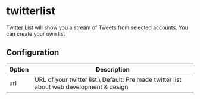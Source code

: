 # twitterlist 

Twitter List will show you a stream of Tweets from selected accounts. You can create your own list 

## Configuration

Option | Description
--- | --- 
url | URL of your twitter list.\ Default: Pre made twitter list about web development & design